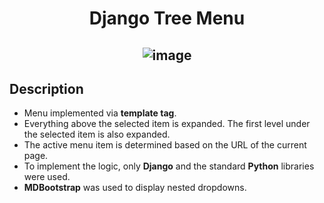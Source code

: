 <h1 align="center">Django Tree Menu</h1>
<h2 align="center">

![image](https://user-images.githubusercontent.com/26933434/225091788-8263874a-f258-41d3-8bed-e3e52cc3c989.png)

## Description
- Menu implemented via **template tag**.
- Everything above the selected item is expanded. The first level under the selected item is also expanded.
- The active menu item is determined based on the URL of the current page.
- To implement the logic, only **Django** and the standard **Python** libraries were used.
- **MDBootstrap** was used to display nested dropdowns.
